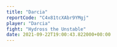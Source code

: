 ```yaml
---
title: "Darcia"
reportCode: "C4x81tcXAbr9YMgj"
player: "Darcia"
fight: "Hydross the Unstable"
date: 2021-09-22T19:00:43.822000+00:00
---
```

